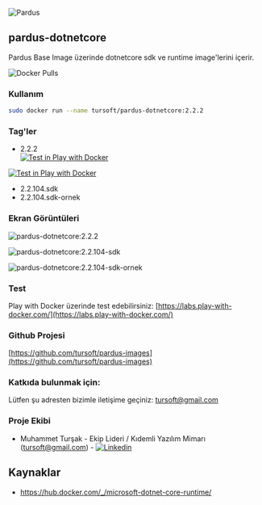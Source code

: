 ![Pardus](https://raw.githubusercontent.com/tursoft/pardus-images/master/_resources/images/docker.pardus-dotnetcore.small.png)
## pardus-dotnetcore

Pardus Base Image üzerinde dotnetcore sdk ve runtime image'lerini içerir.

![Docker Pulls](https://img.shields.io/docker/pulls/tursoft/pardus-dotnetcore.svg)

### Kullanım
```sh
sudo docker run --name tursoft/pardus-dotnetcore:2.2.2
```

### Tag'ler
* 2.2.2  
[![Test in Play with Docker](https://raw.githubusercontent.com/tursoft/pardus-images/master/_resources/images/misc/pwd.button.png)](http://play-with-docker.com?stack=https://raw.githubusercontent.com/tursoft/pardus-images/master/images-ready/pardus-dotnetcore/2.2.2/stack.yml)

[![Test in Play with Docker](https://raw.githubusercontent.com/tursoft/pardus-images/master/_resources/images/misc/pwd.button.png)](http://play-with-docker.com?stack=https://raw.githubusercontent.com/tursoft/pardus-images/dev/images-ready/pardus-dotnetcore/2.2.2/stacktest.yml)


* 2.2.104.sdk
* 2.2.104.sdk-ornek

### Ekran Görüntüleri

![pardus-dotnetcore:2.2.2](https://raw.githubusercontent.com/tursoft/pardus-images/master/images-ready/pardus-dotnetcore/2.2.2/resources/screenshoots/pardus-dotnetcore-2.2.2.screenshoot1.jpg)

![pardus-dotnetcore:2.2.104-sdk](https://raw.githubusercontent.com/tursoft/pardus-images/master/images-ready/pardus-dotnetcore/2.2.104-sdk/resources/screenshoots/pardus-dotnetcore-2.2.104-sdk.screenshoot1.jpg)

![pardus-dotnetcore:2.2.104-sdk-ornek](https://raw.githubusercontent.com/tursoft/pardus-images/master/images-ready/pardus-dotnetcore/2.2.104-sdk-ornek/resources/screenshoots/pardus-dotnetcore-ornek-screenshoot1.jpg)


### Test

Play with Docker üzerinde test edebilirsiniz:
[https://labs.play-with-docker.com/](https://labs.play-with-docker.com/)




### Github Projesi
[https://github.com/tursoft/pardus-images](https://github.com/tursoft/pardus-images)

### Katkıda bulunmak için:
Lütfen şu adresten bizimle iletişime geçiniz: tursoft@gmail.com

### Proje Ekibi
* Muhammet Turşak - Ekip Lideri / Kıdemli Yazılım Mimarı (tursoft@gmail.com) - [![Linkedin](https://raw.githubusercontent.com/tursoft/pardus-images/master/_resources/images/linkedin-icon.18x18.png)](https://www.linkedin.com/in/tursoft/)

## Kaynaklar
* https://hub.docker.com/_/microsoft-dotnet-core-runtime/